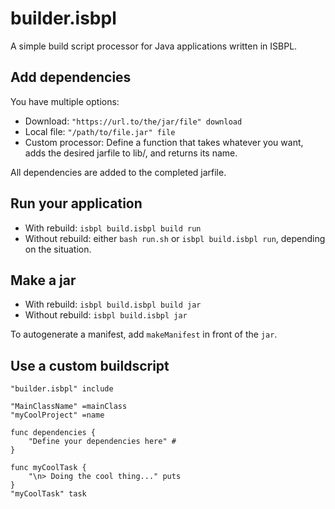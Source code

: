 # builder.isbpl

A simple build script processor for Java applications written in ISBPL.

## Add dependencies

You have multiple options:
- Download: `"https://url.to/the/jar/file" download`
- Local file: `"/path/to/file.jar" file`
- Custom processor: Define a function that takes whatever you want, adds the desired jarfile to lib/, and returns its name.

All dependencies are added to the completed jarfile.

## Run your application

- With rebuild: `isbpl build.isbpl build run`
- Without rebuild: either `bash run.sh` or `isbpl build.isbpl run`, depending on the situation.

## Make a jar

- With rebuild: `isbpl build.isbpl build jar`
- Without rebuild: `isbpl build.isbpl jar`

To autogenerate a manifest, add `makeManifest` in front of the `jar`.

## Use a custom buildscript

```isbpl
"builder.isbpl" include

"MainClassName" =mainClass
"myCoolProject" =name

func dependencies {
    "Define your dependencies here" #
}

func myCoolTask {
    "\n> Doing the cool thing..." puts
}
"myCoolTask" task
```
